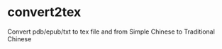 convert2tex
===========

Convert pdb/epub/txt to tex file and from Simple Chinese to Traditional Chinese